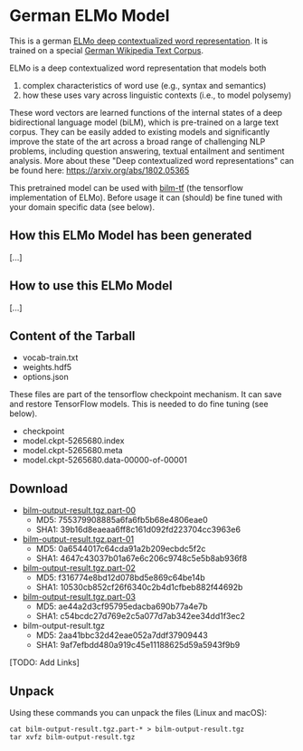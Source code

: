 # German ELMo Model
This is a german [ELMo deep contextualized word representation](https://allennlp.org/elmo). It is trained on a special [German Wikipedia Text Corpus](https://github.com/t-systems-on-site-services-gmbh/german-wikipedia-text-corpus).

ELMo is a deep contextualized word representation that models both 
1. complex characteristics of word use (e.g., syntax and semantics)
2. how these uses vary across linguistic contexts (i.e., to model polysemy)

These word vectors are learned functions of the internal states of a deep bidirectional language model (biLM), which is pre-trained on a large text corpus. They can be easily added to existing models and significantly improve the state of the art across a broad range of challenging NLP problems, including question answering, textual entailment and sentiment analysis. More about these "Deep contextualized word representations" can be found here: https://arxiv.org/abs/1802.05365

This pretrained model can be used with [bilm-tf](https://github.com/allenai/bilm-tf) (the tensorflow implementation of ELMo). Before usage it can (should) be fine tuned with your domain specific data (see below).

## How this ELMo Model has been generated
[...]

## How to use this ELMo Model
[...]

## Content of the Tarball
- vocab-train.txt
- weights.hdf5
- options.json

These files are part of the tensorflow checkpoint mechanism. It can save and restore TensorFlow models. This is needed to do fine tuning (see below).
- checkpoint
- model.ckpt-5265680.index
- model.ckpt-5265680.meta
- model.ckpt-5265680.data-00000-of-00001

## Download
- [bilm-output-result.tgz.part-00]()
  - MD5: 755379908885a6fa6fb5b68e4806eae0
  - SHA1: 39b16d8eaeaa6ff8c161d092fd223704cc3963e6
- [bilm-output-result.tgz.part-01]()
  - MD5: 0a6544017c64cda91a2b209ecbdc5f2c
  - SHA1: 4647c43037b01a67e6c206c9748c5e5b8ab936f8
- [bilm-output-result.tgz.part-02]()
  - MD5: f316774e8bd12d078bd5e869c64be14b
  - SHA1: 10530cb852cf26f6340c2b4d1cfbeb882f44692b
- [bilm-output-result.tgz.part-03]()
  - MD5: ae44a2d3cf95795edacba690b77a4e7b
  - SHA1: c54bcdc27d769e2c5a077d7ab342ee34dd1f3ec2
- bilm-output-result.tgz
  - MD5: 2aa41bbc32d42eae052a7ddf37909443
  - SHA1: 9af7efbdd480a919c45e11188625d59a5943f9b9

[TODO: Add Links]

## Unpack
Using these commands you can unpack the files (Linux and macOS):
```
cat bilm-output-result.tgz.part-* > bilm-output-result.tgz
tar xvfz bilm-output-result.tgz
```
